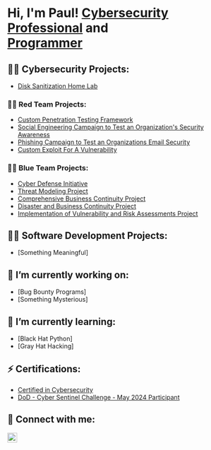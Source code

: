 <h1>Hi, I'm Paul! <a href="https://www.linkedin.com/in/paulwfholder/">Cybersecurity Professional</a> and <br/><a href="https://github.com/paulwfholder">Programmer</a>

<h2>👨‍💻 Cybersecurity Projects: </h2>

<!-- [Active Directory Home Lab](https://github.com/paulwfholder/urlgoeshere) -->
- [Disk Sanitization Home Lab](https://github.com/paulwfholder/SanitizationLab/tree/main)
  
<h3> 🔴👥 Red Team Projects: </h3>

- [Custom Penetration Testing Framework](https://github.com/url-goes-here)
- [Social Engineering Campaign to Test an Organization's Security Awareness](https://github.com/url-goes-here)
- [Phishing Campaign to Test an Organizations Email Security](https://github.com/url-goes-here)
- [Custom Exploit For A Vulnerability](https://github.com/url-goes-here)
    
<h3> 🔵👥 Blue Team Projects: </h3>

- [Cyber Defense Initiative](https://github.com/paulwfholder/Cyber-Defense-Initiative-Project/tree/main)
- [Threat Modeling Project](https://github.com/paulwfholder/Threat-Model-Project/tree/main)
- [Comprehensive Business Continuity Project](https://github.com/paulwfholder/Business-Continuity-Project/tree/main)
- [Disaster and Business Continuity Project](https://github.com/paulwfholder/Disaster-and-Business-Project/tree/main)
- [Implementation of Vulnerability and Risk Assessments Project](https://github.com/paulwfholder/Vulnerability-and-Risk-Assessments/tree/main)

<h2>👨‍💻 Software Development Projects:</h2>

- [Something Meaningful]

<h2> 🔭 I’m currently working on: </h2>

- [Bug Bounty Programs]
- [Something Mysterious]

<h2> 🌱 I’m currently learning: </h2>

- [Black Hat Python]
- [Gray Hat Hacking]

<h2> ⚡ Certifications: </h2>

- [Certified in Cybersecurity](https://www.credly.com/badges/f702e069-937e-4fe4-a9e4-c06c66a57fdd/linked_in_profile)
- [DoD - Cyber Sentinel Challenge - May 2024 Participant](https://www.credential.net/535a95d5-abae-4e13-a4b5-de35fe2e794b#gs.berj1e)

<!-- <h2>📺 Popular YouTube Videos</h2>

- [Tutorial: Active Directory Home Lab](https://www.youtube.com/watch?v=a83ASGn_V_s) -->

<h2> 🤳 Connect with me:</h2>

<!--[<img align="left" alt="paulwfholder | YouTube" width="22px" src="https://cdn.jsdelivr.net/npm/simple-icons@v3/icons/youtube.svg" />][youtube]
[<img align="left" alt="paulwfholder | Twitter" width="22px" src="https://cdn.jsdelivr.net/npm/simple-icons@v3/icons/twitter.svg" />][twitter]
[<img align="left" alt="paulwfholder | Instagram" width="22px" src="https://cdn.jsdelivr.net/npm/simple-icons@v3/icons/instagram.svg" />][Instagram] -->
[<img align="left" alt="paulwfholder | LinkedIn" width="22px" src="https://cdn.jsdelivr.net/npm/simple-icons@v3/icons/linkedin.svg" />][linkedin]

<!--[twitter]: https://twitter.com/
[youtube]: https://www.youtube.com/c/
[instagram]: https://www.instagram.com/ -->
[linkedin]: https://linkedin.com/in/paulwfholder

<!--

- 🔭 I’m currently working on ...
- 🌱 I’m currently learning ...
- 👯 I’m looking to collaborate on ...
- 🤔 I’m looking for help with ...
- 💬 Ask me about ...
- 📫 How to reach me: ...
- 😄 Pronouns: ...
- ⚡ Fun fact: ...
-->

